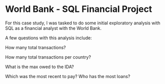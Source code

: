 # World Bank - SQL Financial Project


For this case study, I was tasked to do some initial exploratory analysis with SQL as a financial analyst with the World Bank. 

A few questions with this analysis include: 

How many total transactions? 

How many total transactions per country? 

What is the max owed to the IDA? 

Which was the most recent to pay? Who has the most loans?
